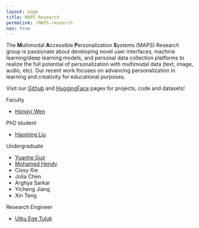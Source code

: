 ```yaml
---
layout: page
title: MAPS Research
permalink: /MAPS-research
nav: true
---
```


The <b>M</b>ultimodal <b>A</b>ccessible <b>P</b>ersonalization <b>S</b>ystems (MAPS) Research group is passionate about developing novel user interfaces, machine learning/deep learning models, and personal data collection platforms to realize the full potential of personalization with multimodal data (text, image, audio, etc). Our recent work focuses on advancing personalization in learning and creativity for educational purposes. 

Visit our [Github](https://github.com/MAPS-research) and [HuggingFace](https://huggingface.co/MAPS-research) pages for projects, code and datasets! 

Faculty
- [Hongyi Wen](https://whongyi.github.io)

PhD student
- [Haoming Liu](https://hmdliu.site/)

Undergraduate
- [Yuanhe Guo](https://ricercarg.github.io/)
- [Mohamed Hendy](https://github.com/mhendy25)
- Cissy Xie
- Jolia Chen
- Arghya Sarkar
- Yicheng Jiang
- Xin Teng

Research Engineer
- [Utku Ege Tuluk](https://github.com/uetuluk)
